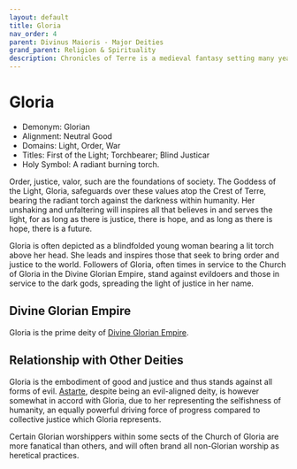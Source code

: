 ```yaml
---
layout: default
title: Gloria
nav_order: 4
parent: Divinus Maioris - Major Deities
grand_parent: Religion & Spirituality
description: Chronicles of Terre is a medieval fantasy setting many years in the writing.
---
```


# Gloria

- Demonym: Glorian
- Alignment: Neutral Good
- Domains: Light, Order, War
- Titles: First of the Light; Torchbearer; Blind Justicar
- Holy Symbol: A radiant burning torch.

Order, justice, valor, such are the foundations of society. The Goddess of the Light, Gloria, safeguards over these values atop the Crest of Terre, bearing the radiant torch against the darkness within humanity. Her unshaking and unfaltering will inspires all that believes in and serves the light, for as long as there is justice, there is hope, and as long as there is hope, there is a future.

Gloria is often depicted as a blindfolded young woman bearing a lit torch above her head. She leads and inspires those that seek to bring order and justice to the world. Followers of Gloria, often times in service to the Church of Gloria in the Divine Glorian Empire, stand against evildoers and those in service to the dark gods, spreading the light of justice in her name. 

## Divine Glorian Empire

Gloria is the prime deity of [Divine Glorian Empire](../../region/DGE). 

## Relationship with Other Deities

Gloria is the embodiment of good and justice and thus stands against all forms of evil. [Astarte](Astarte), despite being an evil-aligned deity, is however somewhat in accord with Gloria, due to her representing the selfishness of humanity, an equally powerful driving force of progress compared to collective justice which Gloria represents.

Certain Glorian worshippers within some sects of the Church of Gloria are more fanatical than others, and will often brand all non-Glorian worship as heretical practices.